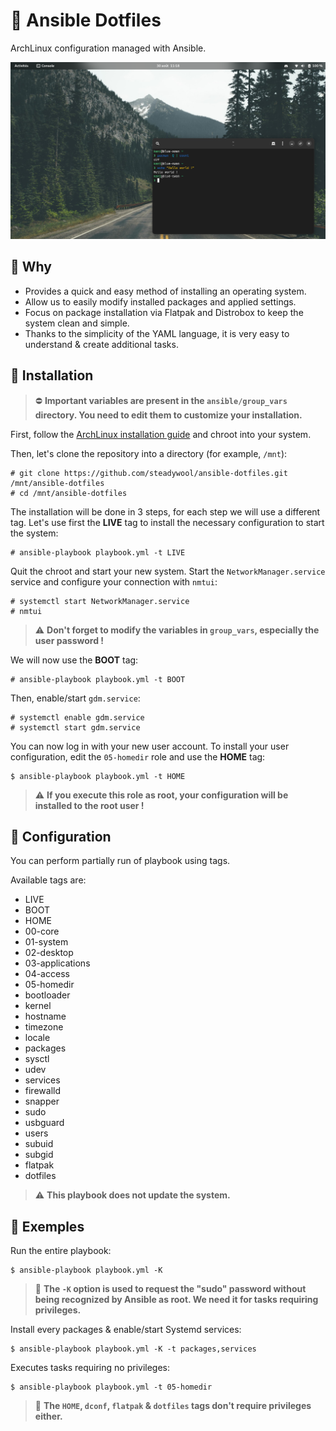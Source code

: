 # 🌸 Ansible Dotfiles

ArchLinux configuration managed with Ansible.

![](src/screenshot.png)

## 🛁 Why

- Provides a quick and easy method of installing an operating system.
- Allow us to easily modify installed packages and applied settings.
- Focus on package installation via Flatpak and Distrobox to keep the system clean and simple.
- Thanks to the simplicity of the YAML language, it is very easy to understand & create additional tasks.

## 🚀 Installation

> ⛔ **Important variables are present in the `ansible/group_vars` directory. You need to edit them to customize your installation.**

First, follow the [ArchLinux installation guide](https://wiki.archlinux.org/title/Installation_guide) and chroot into your system.

Then, let's clone the repository into a directory (for example, `/mnt`):
```
# git clone https://github.com/steadywool/ansible-dotfiles.git /mnt/ansible-dotfiles
# cd /mnt/ansible-dotfiles
```

The installation will be done in 3 steps, for each step we will use a different tag.
Let's use first the **LIVE** tag to install the necessary configuration to start the system:
```
# ansible-playbook playbook.yml -t LIVE
```

Quit the chroot and start your new system.
Start the `NetworkManager.service` service and configure your connection with `nmtui`:
```
# systemctl start NetworkManager.service
# nmtui
```

> ⚠️  **Don't forget to modify the variables in `group_vars`, especially the user password !**

We will now use the **BOOT** tag:
```
# ansible-playbook playbook.yml -t BOOT
```

Then, enable/start `gdm.service`:
```
# systemctl enable gdm.service
# systemctl start gdm.service
```

You can now log in with your new user account.
To install your user configuration, edit the `05-homedir` role and use the **HOME** tag:
```
$ ansible-playbook playbook.yml -t HOME
```

> ⚠️  **If you execute this role as root, your configuration will be installed to the root user !**

## 🔧 Configuration

You can perform partially run of playbook using tags.

Available tags are:
- LIVE
- BOOT
- HOME
- 00-core
- 01-system
- 02-desktop
- 03-applications
- 04-access
- 05-homedir
- bootloader
- kernel
- hostname
- timezone
- locale
- packages
- sysctl
- udev
- services
- firewalld
- snapper
- sudo
- usbguard
- users
- subuid
- subgid
- flatpak
- dotfiles

> ⚠️  **This playbook does not update the system.**

## 📕 Exemples

Run the entire playbook:
```
$ ansible-playbook playbook.yml -K
```

> 📌 **The `-K` option is used to request the "sudo" password without being recognized by Ansible as root. We need it for tasks requiring privileges.**

Install every packages & enable/start Systemd services:
```
$ ansible-playbook playbook.yml -K -t packages,services
```

Executes tasks requiring no privileges:
```
$ ansible-playbook playbook.yml -t 05-homedir
```

> 📌 **The `HOME`, `dconf`, `flatpak` & `dotfiles` tags don't require privileges either.**
